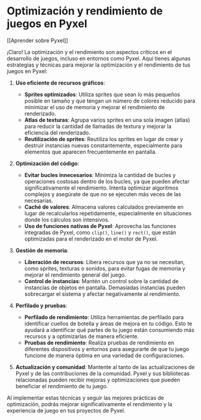 # Optimización y rendimiento de juegos en Pyxel

[[Aprender sobre Pyxel]]

 ¡Claro! La optimización y el rendimiento son aspectos críticos en el desarrollo de juegos, incluso en entornos como Pyxel. Aquí tienes algunas estrategias y técnicas para mejorar la optimización y el rendimiento de tus juegos en Pyxel:

1. **Uso eficiente de recursos gráficos**:
   - **Sprites optimizados**: Utiliza sprites que sean lo más pequeños posible en tamaño y que tengan un número de colores reducido para minimizar el uso de memoria y mejorar el rendimiento de renderizado.
   - **Atlas de texturas**: Agrupa varios sprites en una sola imagen (atlas) para reducir la cantidad de llamadas de textura y mejorar la eficiencia del renderizado.
   - **Reutilización de sprites**: Reutiliza los sprites en lugar de crear y destruir instancias nuevas constantemente, especialmente para elementos que aparecen frecuentemente en pantalla.

2. **Optimización del código**:
   - **Evitar bucles innecesarios**: Minimiza la cantidad de bucles y operaciones costosas dentro de los bucles, ya que pueden afectar significativamente el rendimiento. Intenta optimizar algoritmos complejos y asegúrate de que no se ejecuten más veces de las necesarias.
   - **Caché de valores**: Almacena valores calculados previamente en lugar de recalcularlos repetidamente, especialmente en situaciones donde los cálculos son intensivos.
   - **Uso de funciones nativas de Pyxel**: Aprovecha las funciones integradas de Pyxel, como `clip()`, `line()` y `rect()`, que están optimizadas para el renderizado en el motor de Pyxel.

3. **Gestión de memoria**:
   - **Liberación de recursos**: Libera recursos que ya no se necesitan, como sprites, texturas o sonidos, para evitar fugas de memoria y mejorar el rendimiento general del juego.
   - **Control de instancias**: Mantén un control sobre la cantidad de instancias de objetos en pantalla. Demasiadas instancias pueden sobrecargar el sistema y afectar negativamente al rendimiento.

4. **Perfilado y pruebas**:
   - **Perfilado de rendimiento**: Utiliza herramientas de perfilado para identificar cuellos de botella y áreas de mejora en tu código. Esto te ayudará a identificar qué partes de tu juego están consumiendo más recursos y a optimizarlas de manera eficiente.
   - **Pruebas de rendimiento**: Realiza pruebas de rendimiento en diferentes dispositivos y entornos para asegurarte de que tu juego funcione de manera óptima en una variedad de configuraciones.

5. **Actualización y comunidad**: Mantente al tanto de las actualizaciones de Pyxel y de las contribuciones de la comunidad. Pyxel y sus bibliotecas relacionadas pueden recibir mejoras y optimizaciones que pueden beneficiar el rendimiento de tu juego.

Al implementar estas técnicas y seguir las mejores prácticas de optimización, podrás mejorar significativamente el rendimiento y la experiencia de juego en tus proyectos de Pyxel.
